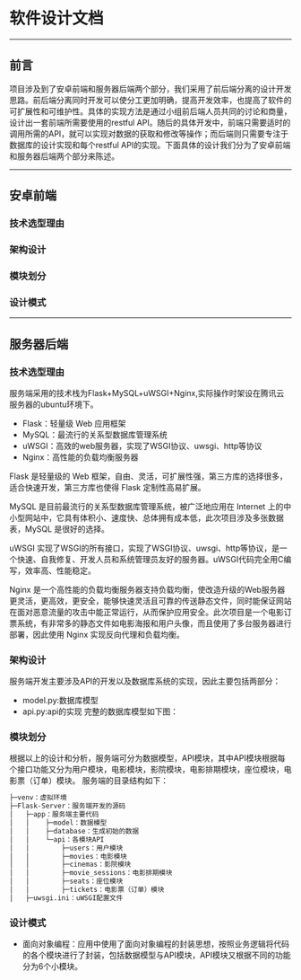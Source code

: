 # 软件设计文档

---
## 前言

项目涉及到了安卓前端和服务器后端两个部分，我们采用了前后端分离的设计开发思路。前后端分离同时开发可以使分工更加明确，提高开发效率，也提高了软件的可扩展性和可维护性。具体的实现方法是通过小组前后端人员共同的讨论和商量，设计出一套前端所需要使用的restful API。随后的具体开发中，前端只需要适时的调用所需的API，就可以实现对数据的获取和修改等操作；而后端则只需要专注于数据库的设计实现和每个restful API的实现。下面具体的设计我们分为了安卓前端和服务器后端两个部分来陈述。

---

## 安卓前端

### 技术选型理由


### 架构设计


### 模块划分


### 设计模式

---

## 服务器后端

### 技术选型理由
服务端采用的技术栈为Flask+MySQL+uWSGI+Nginx,实际操作时架设在腾讯云服务器的ubuntu环境下。

* Flask：轻量级 Web 应用框架
* MySQL：最流行的关系型数据库管理系统
* uWSGI：高效的web服务器，实现了WSGI协议、uwsgi、http等协议
* Nginx：高性能的负载均衡服务器

Flask 是轻量级的 Web 框架，自由、灵活，可扩展性强，第三方库的选择很多，适合快速开发，第三方库也使得 Flask 定制性高易扩展。

MySQL 是目前最流行的关系型数据库管理系统，被广泛地应用在 Internet 上的中小型网站中，它具有体积小、速度快、总体拥有成本低，此次项目涉及多张数据表，MySQL 是很好的选择。

uWSGI 实现了WSGI的所有接口，实现了WSGI协议、uwsgi、http等协议，是一个快速、自我修复、开发人员和系统管理员友好的服务器。uWSGI代码完全用C编写，效率高、性能稳定。

Nginx 是一个高性能的负载均衡服务器支持负载均衡，使改造升级的Web服务器更灵活，更高效，更安全，能够快速灵活且可靠的传送静态文件，同时能保证网站在面对恶意流量的攻击中能正常运行，从而保护应用安全。此次项目是一个电影订票系统，有非常多的静态文件如电影海报和用户头像，而且使用了多台服务器进行部署，因此使用 Nginx 实现反向代理和负载均衡。

### 架构设计
服务端开发主要涉及API的开发以及数据库系统的实现，因此主要包括两部分：
- model.py:数据库模型
- api.py:api的实现
完整的数据库模型如下图：


### 模块划分

根据以上的设计和分析，服务端可分为数据模型，API模块，其中API模块根据每个接口功能又分为用户模块，电影模块，影院模块，电影排期模块，座位模块，电影票（订单）模块。
服务端的目录结构如下：
```txt
├─venv：虚拟环境
├─Flask-Server：服务端开发的源码
│   ├─app：服务端主要代码
│   │    ├─model：数据模型
│   │    ├─database：生成初始的数据
│   │    └─api：各模块API
│   │        ├─users：用户模块
│   │        ├─movies：电影模块
│   │        ├─cinemas：影院模块
│   │        ├─movie_sessions：电影排期模块
│   │        ├─seats：座位模块
│   │        ├─tickets：电影票（订单）模块
│   ├─uwsgi.ini：uWSGI配置文件
```

### 设计模式
* 面向对象编程：应用中使用了面向对象编程的封装思想，按照业务逻辑将代码的各个模块进行了封装，包括数据模型与API模块，API模块又根据不同的功能分为6个小模块。
